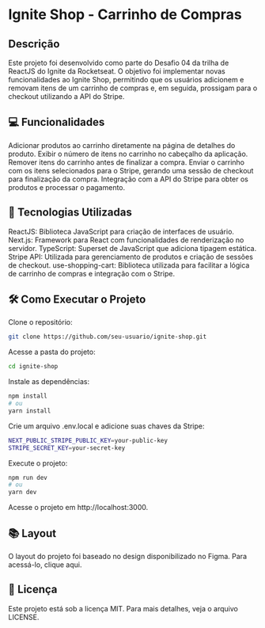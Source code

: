 # Ignite Shop - Carrinho de Compras

## Descrição

Este projeto foi desenvolvido como parte do Desafio 04 da trilha de ReactJS do Ignite da Rocketseat. O objetivo foi implementar novas funcionalidades ao Ignite Shop, permitindo que os usuários adicionem e removam itens de um carrinho de compras e, em seguida, prossigam para o checkout utilizando a API do Stripe.

## 💻 Funcionalidades

Adicionar produtos ao carrinho diretamente na página de detalhes do produto.
Exibir o número de itens no carrinho no cabeçalho da aplicação.
Remover itens do carrinho antes de finalizar a compra.
Enviar o carrinho com os itens selecionados para o Stripe, gerando uma sessão de checkout para finalização da compra.
Integração com a API do Stripe para obter os produtos e processar o pagamento.

## 🚀 Tecnologias Utilizadas

ReactJS: Biblioteca JavaScript para criação de interfaces de usuário.
Next.js: Framework para React com funcionalidades de renderização no servidor.
TypeScript: Superset de JavaScript que adiciona tipagem estática.
Stripe API: Utilizada para gerenciamento de produtos e criação de sessões de checkout.
use-shopping-cart: Biblioteca utilizada para facilitar a lógica de carrinho de compras e integração com o Stripe.

## 🛠️ Como Executar o Projeto
Clone o repositório:
```bash
git clone https://github.com/seu-usuario/ignite-shop.git
```
Acesse a pasta do projeto:
```bash
cd ignite-shop
```
Instale as dependências:
```bash
npm install
# ou
yarn install
```
Crie um arquivo .env.local e adicione suas chaves da Stripe:

```bash
NEXT_PUBLIC_STRIPE_PUBLIC_KEY=your-public-key
STRIPE_SECRET_KEY=your-secret-key
```

Execute o projeto:
```bash
npm run dev
# ou
yarn dev
```

Acesse o projeto em http://localhost:3000.

## 📚 Layout

O layout do projeto foi baseado no design disponibilizado no Figma. Para acessá-lo, clique aqui.

## 📄 Licença

Este projeto está sob a licença MIT. Para mais detalhes, veja o arquivo LICENSE.

